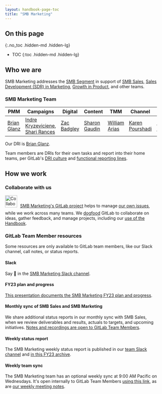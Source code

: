 ```yaml
---
layout: handbook-page-toc
title: "SMB Marketing"
---
```


## On this page
{:.no_toc .hidden-md .hidden-lg}

- TOC
{:toc .hidden-md .hidden-lg}

## Who we are
SMB Marketing addresses the [SMB Segment](/handbook/sales/field-operations/gtm-resources/#segmentation) in support of [SMB Sales](/handbook/sales/commercial/#smb-account-executives), [Sales Development (SDR) in Marketing](/handbook/marketing/revenue-marketing/sdr/), [Growth in Product](/handbook/product/growth/), and other teams.

### SMB Marketing Team

| PMM | Campaigns | Digital | Content | TMM | Channel | PMO |
| ---- | --- | --- | --- | --- | --- | --- |
| [Brian Glanz](https://gitlab.com/brianglanz) | [Indre Kryzeviciene](https://gitlab.com/ikryzeviciene),<br>[Shari Rances](https://gitlab.com/srances) | [Zac Badgley](https://gitlab.com/zbadgley) | [Sharon Gaudin](https://gitlab.com/sgaudin) | [William Arias](https://gitlab.com/warias) | [Karen Pourshadi](https://gitlab.com/kpourshadi) | [Kimberly Bolton](https://gitlab.com/kbolton1) |

Our DRI is [Brian Glanz](https://gitlab.com/brianglanz).

Team members are DRIs for their own tasks and report into their home teams, per GitLab's [DRI culture](/handbook/people-group/directly-responsible-individuals/) and [functional reporting lines](/handbook/leadership/no-matrix-organization/).

## How we work

### Collaborate with us
<a href="https://gitlab.com/gitlab-com/marketing/smb-marketing/activity"><img style="padding-right: 10px; padding-bottom: 10px" src="/images/all-remote/gitlab-value-tanukis_collaberation.svg" alt="Collaboration" title="Collaboration" height="40"></a>[SMB Marketing's GitLab project](https://gitlab.com/gitlab-com/marketing/smb-marketing/activity) helps to manage [our own issues](https://gitlab.com/gitlab-com/marketing/smb-marketing/-/boards), while we work across many teams. We [dogfood](/handbook/values/#dogfooding) GitLab to collaborate on ideas, gather feedback, and manage projects, including our [use of the Handbook](/handbook/handbook-usage/#why-handbook-first).

### GitLab Team Member resources
Some resources are only available to GitLab team members, like our Slack channel, call notes, or status reports.

#### Slack
Say 👋 in the [SMB Marketing Slack channel](https://gitlab.slack.com/archives/C02U0386T5Y).

#### FY23 plan and progress
[This presentation documents the SMB Marketing FY23 plan and progress](https://docs.google.com/presentation/d/1viHGo1frmUOu-Oc3afgI2UouHBk9BZhYe4qzF7IQFbw/edit?usp=sharing).

#### Monthly sync of SMB Sales and SMB Marketing
We share additional status reports in our monthly sync with SMB Sales, when we review deliverables and results, actuals to targets, and upcoming initiatives. [Notes and recordings are open to GitLab Team Members](https://docs.google.com/document/d/1jkHbEb0OHaie7UgDrC8JntpYCNXF-bcot0Ew4pcAHIM/edit?usp=sharing).

#### Weekly status report
The SMB Marketing weekly status report is published in our [team Slack channel](https://gitlab.slack.com/archives/C02U0386T5Y) and [in this FY23 archive](https://docs.google.com/document/d/1qQ6Cs-33ijxOnWp1rjdahJDP43vD1isnDrzWCeOT30c/edit?usp=sharing).

#### Weekly team sync
The SMB Marketing team has an optional weekly sync at 9:00 AM Pacific on Wednesdays. It's open internally to GitLab Team Members [using this link](https://calendar.google.com/event?action=TEMPLATE&tmeid=NWdxZ2I2dTF1YTdoNjlsMjVibGJrMzN2bmlfMjAyMjA0MTNUMTYwMDAwWiBiZ2xhbnpAZ2l0bGFiLmNvbQ&tmsrc=bglanz%40gitlab.com&scp=ALL), as are [our weekly meeting notes](https://docs.google.com/document/d/1dE1Vc1lERPzuhBeGq4rB7i3Ygo0HKuQuvOaq0nwJk-U/edit?usp=sharing).
